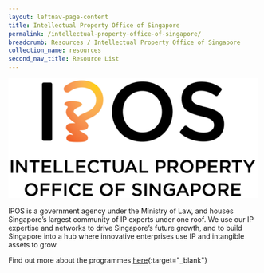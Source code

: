 ```yaml
---
layout: leftnav-page-content
title: Intellectual Property Office of Singapore
permalink: /intellectual-property-office-of-singapore/
breadcrumb: Resources / Intellectual Property Office of Singapore
collection_name: resources
second_nav_title: Resource List
---
```

<img src="/images/resources/IPOS_LOGO_RGB_COLOR.jpg" alt="1" style="width:500px;height:240px;">

IPOS is a government agency under the Ministry of Law, and houses Singapore’s largest community of IP experts under one roof. We use our IP expertise and networks to drive Singapore’s future growth, and to build Singapore into a hub where innovative enterprises use IP and intangible assets to grow.

Find out more about the programmes [here](https://www.ipos.gov.sg){:target="_blank"} 
